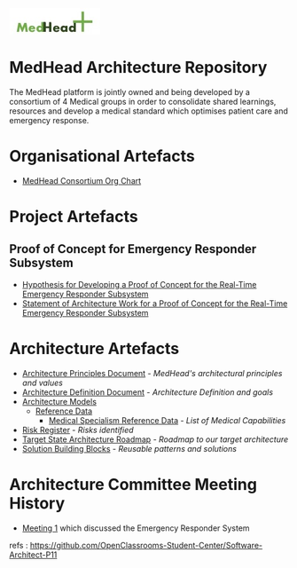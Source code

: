 ![MedHead Logo](./images/logo.png)
# MedHead Architecture Repository

The MedHead platform is jointly owned and being developed by a consortium of 4 Medical groups in order to consolidate shared learnings, resources and develop a medical standard which optimises patient care and emergency response.

# Organisational Artefacts

* [MedHead Consortium Org Chart](./artefacts/organisation/org-chart/)

# Project Artefacts
## Proof of Concept for Emergency Responder Subsystem
* [Hypothesis for Developing a Proof of Concept for the Real-Time Emergency Responder Subsystem](./artefacts/architecture/hypothesis-emergency-responder/)
* [Statement of Architecture Work for a Proof of Concept for the Real-Time Emergency Responder Subsystem](./artefacts/architecture/architecture-sow/)

# Architecture Artefacts

* [Architecture Principles Document](./artefacts/architecture/architecture-principles/) - *MedHead's architectural principles and values*
* [Architecture Definition Document](./artefacts/architecture/architecture-definition-document/) - *Architecture Definition and goals*
* [Architecture Models](./artefacts/architecture/architecture-models/)
  * [Reference Data](./artefacts/architecture/models/reference-data/)
    * [Medical Specialism Reference Data](./artefacts/architecture/models/reference-data/specialities/) - *List of Medical Capabilities*
* [Risk Register](./artefacts/architecture/risks) - *Risks identified*
* [Target State Architecture Roadmap](./artefacts/architecture/architecture-roadmap/) - *Roadmap to our target architecture*
* [Solution Building Blocks](./artefacts/architecture/solution-building-blocks/) - *Reusable patterns and solutions*

# Architecture Committee Meeting History

* [Meeting 1](./artefacts/architecture/committee/meetings/meeting-1/README.md) which discussed the Emergency Responder System


refs : https://github.com/OpenClassrooms-Student-Center/Software-Architect-P11
